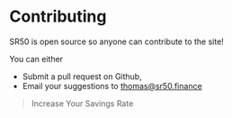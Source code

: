 # Contributing

SR50 is open source so anyone can contribute to the site!

You can either
- Submit a pull request on Github,
- Email your suggestions to <thomas@sr50.finance> 

>Increase Your Savings Rate